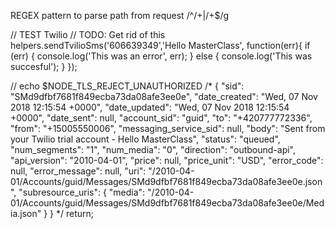 REGEX pattern to parse path from request
/^\/+|\/+$/g

// TEST Twilio
// TODO: Get rid of this
helpers.sendTvilioSms('606639349','Hello MasterClass', function(err){
  if (err) {
    console.log('This was an error', err);
  } else {
    console.log('This was succesful');
  }
});

// echo $NODE_TLS_REJECT_UNAUTHORIZED
/*
{
  "sid": "SMd9dfbf7681f849ecba73da08afe3ee0e",
  "date_created": "Wed, 07 Nov 2018 12:15:54 +0000",
  "date_updated": "Wed, 07 Nov 2018 12:15:54 +0000",
  "date_sent": null,
  "account_sid": "guid",
  "to": "+420777772336", "from": "+15005550006",
  "messaging_service_sid": null,
  "body": "Sent from your Twilio trial account - Hello MasterClass",
  "status": "queued",
  "num_segments": "1",
  "num_media": "0",
  "direction": "outbound-api",
  "api_version": "2010-04-01",
  "price": null,
  "price_unit": "USD",
  "error_code": null,
  "error_message": null,
  "uri": "/2010-04-01/Accounts/guid/Messages/SMd9dfbf7681f849ecba73da08afe3ee0e.json",
  "subresource_uris": {
    "media": "/2010-04-01/Accounts/guid/Messages/SMd9dfbf7681f849ecba73da08afe3ee0e/Media.json"
  }
}
*/
return;

